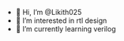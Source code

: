 - 👋 Hi, I’m @Likith025
- 👀 I’m interested in rtl design
- 🌱 I’m currently learning verilog
<!---
Likith025/Likith025 is a ✨ special ✨ repository because its `README.md` (this file) appears on your GitHub profile.
You can click the Preview link to take a look at your changes.
--->

